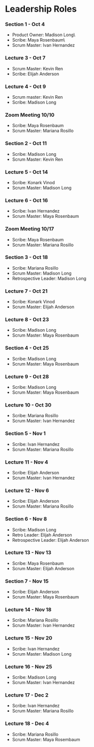 # Leadership Roles

### Section 1 - Oct 4
- Product Owner: Madison Long\
- Scribe: Maya Rosenbaum\
- Scrum Master: Ivan Hernandez

### Lecture 3 - Oct 7
- Scrum Master: Kevin Ren
- Scribe: Elijah Anderson

### Lecture 4 - Oct 9
- Scrum master: Kevin Ren
- Scribe: Madison Long

### Zoom Meeting 10/10
- Scribe: Maya Rosenbaum
- Scrum Master: Mariana Rosillo

### Section 2 - Oct 11
- Scribe: Madison Long
- Scrum Master: Kevin Ren

### Lecture 5 - Oct 14
- Scribe: Konark Vinod
- Scrum Master: Madison Long

### Lecture 6 - Oct 16
- Scribe: Ivan Hernandez
- Scrum Master: Maya Rosenbaum

### Zoom Meeting 10/17
- Scribe: Maya Rosenbaum
- Scrum Master: Mariana Rosillo

### Section 3 - Oct 18
- Scribe: Mariana Rosillo
- Scrum Master: Madison Long
- Retrospective Leader: Madison Long

### Lecture 7 - Oct 21
- Scribe: Konark Vinod
- Scrum Master: Elijah Anderson

### Lecture 8 - Oct 23
- Scribe: Madison Long
- Scrum Master: Maya Rosenbaum

### Section 4 - Oct 25
- Scribe: Madison Long
- Scrum Master: Maya Rosenbaum

### Lecture 9 - Oct 28
- Scribe: Madison Long
- Scrum Master: Maya Rosenbaum

### Lecture 10 - Oct 30
- Scribe: Mariana Rosillo
- Scrum Master: Ivan Hernandez

### Section 5 - Nov 1
- Scribe: Ivan Hernandez
- Scrum Master: Mariana Rosillo

### Lecture 11 - Nov 4
- Scribe: Elijah Anderson
- Scrum Master: Ivan Hernandez

### Lecture 12 - Nov 6
- Scribe: Elijah Anderson
- Scrum Master: Mariana Rosillo

### Section 6 - Nov 8
- Scribe: Madison Long
- Retro Leader: Elijah Anderson
- Retrospective Leader: Elijah Anderson

### Lecture 13 - Nov 13
- Scribe: Maya Rosenbaum
- Scrum Master: Elijah Anderson

### Section 7 - Nov 15
- Scribe: Elijah Anderson
- Scrum Master: Maya Rosenbaum

### Lecture 14 - Nov 18
- Scribe: Mariana Rosillo
- Scrum Master: Ivan Hernandez

### Lecture 15 - Nov 20
- Scribe: Ivan Hernandez
- Scrum Master: Madison Long

### Lecture 16 - Nov 25
- Scribe: Madison Long
- Scrum Master: Ivan Hernandez

### Lecture 17 - Dec 2
- Scribe: Ivan Hernandez
- Scrum Master: Mariana Rosillo

### Lecture 18 - Dec 4
- Scribe: Mariana Rosillo
- Scrum Master: Maya Rosembaum
